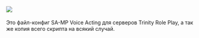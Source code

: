 # ![](http(s)://i.yapx.cc/V6SzX.png(jpg))
Это файл-конфиг SA-MP Voice Acting для серверов Trinity Role Play, а так же копия всего скрипта на всякий случай.
